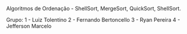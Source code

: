 Algoritmos de Ordenação - ShellSort, MergeSort, QuickSort, ShellSort.

Grupo:
1 - Luiz Tolentino
2 - Fernando Bertoncello
3 - Ryan Pereira
4 - Jefferson Marcelo
